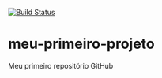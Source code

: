 [![Build Status](https://travis-ci.org/daryanavi/meu-primeiro-projeto.svg?branch=master)](https://travis-ci.org/daryanavi/meu-primeiro-projeto)
# meu-primeiro-projeto
Meu primeiro repositório GitHub
